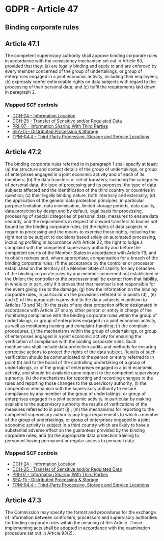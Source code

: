 # GDPR - Article 47
## Binding corporate rules

## Article 47.1
The competent supervisory authority shall approve binding corporate rules in accordance with the consistency mechanism set out in Article 63, provided that they:
(a) are legally binding and apply to and are enforced by every member concerned of the group of undertakings, or group of enterprises engaged in a joint economic activity, including their employees;
(b) expressly confer enforceable rights on data subjects with regard to the processing of their personal data; and
(c) fulfil the requirements laid down in paragraph 2.

### Mapped SCF controls
- [DCH-24 - Information Location](../scf/dch-24-informationlocation.md)
- [DCH-25 - Transfer of Sensitive and/or Regulated Data](../scf/dch-25-transferofsensitiveand/orregulateddata.md)
- [PRI-07 - Information Sharing With Third Parties](../scf/pri-07-informationsharingwiththirdparties.md)
- [SEA-15 - Distributed Processing & Storage](../scf/sea-15-distributedprocessing&storage.md)
- [TPM-04.4 - Third-Party Processing, Storage and Service Locations](../scf/tpm-044-third-partyprocessing,storageandservicelocations.md)
## Article 47.2
The binding corporate rules referred to in paragraph 1 shall specify at least:
(a) the structure and contact details of the group of undertakings, or group of enterprises engaged in a joint economic activity and of each of its members;
(b) the data transfers or set of transfers, including the categories of personal data, the type of processing and its purposes, the type of data subjects affected and the identification of the third country or countries in question;
(c) their legally binding nature, both internally and externally;
(d) the application of the general data protection principles, in particular purpose limitation, data minimisation, limited storage periods, data quality, data protection by design and by default, legal basis for processing, processing of special categories of personal data, measures to ensure data security, and the requirements in respect of onward transfers to bodies not bound by the binding corporate rules;
(e) the rights of data subjects in regard to processing and the means to exercise those rights, including the right not to be subject to decisions based solely on automated processing, including profiling in accordance with Article 22, the right to lodge a complaint with the competent supervisory authority and before the competent courts of the Member States in accordance with Article 79, and to obtain redress and, where appropriate, compensation for a breach of the binding corporate rules;
(f) the acceptance by the controller or processor established on the territory of a Member State of liability for any breaches of the binding corporate rules by any member concerned not established in the Union; the controller or the processor shall be exempt from that liability, in whole or in part, only if it proves that that member is not responsible for the event giving rise to the damage;
(g) how the information on the binding corporate rules, in particular on the provisions referred to in points (d) , (e)  and (f)  of this paragraph is provided to the data subjects in addition to Articles 13 and 14;
(h) the tasks of any data protection officer designated in accordance with Article 37 or any other person or entity in charge of the monitoring compliance with the binding corporate rules within the group of undertakings, or group of enterprises engaged in a joint economic activity, as well as monitoring training and complaint-handling;
(i) the complaint procedures;
(j) the mechanisms within the group of undertakings, or group of enterprises engaged in a joint economic activity for ensuring the verification of compliance with the binding corporate rules. Such mechanisms shall include data protection audits and methods for ensuring corrective actions to protect the rights of the data subject. Results of such verification should be communicated to the person or entity referred to in point (h)  and to the board of the controlling undertaking of a group of undertakings, or of the group of enterprises engaged in a joint economic activity, and should be available upon request to the competent supervisory authority;
(k) the mechanisms for reporting and recording changes to the rules and reporting those changes to the supervisory authority;
(l) the cooperation mechanism with the supervisory authority to ensure compliance by any member of the group of undertakings, or group of enterprises engaged in a joint economic activity, in particular by making available to the supervisory authority the results of verifications of the measures referred to in point (j) ;
(m) the mechanisms for reporting to the competent supervisory authority any legal requirements to which a member of the group of undertakings, or group of enterprises engaged in a joint economic activity is subject in a third country which are likely to have a substantial adverse effect on the guarantees provided by the binding corporate rules; and
(n) the appropriate data protection training to personnel having permanent or regular access to personal data.

### Mapped SCF controls
- [DCH-24 - Information Location](../scf/dch-24-informationlocation.md)
- [DCH-25 - Transfer of Sensitive and/or Regulated Data](../scf/dch-25-transferofsensitiveand/orregulateddata.md)
- [PRI-07 - Information Sharing With Third Parties](../scf/pri-07-informationsharingwiththirdparties.md)
- [SEA-15 - Distributed Processing & Storage](../scf/sea-15-distributedprocessing&storage.md)
- [TPM-04.4 - Third-Party Processing, Storage and Service Locations](../scf/tpm-044-third-partyprocessing,storageandservicelocations.md)
## Article 47.3
The Commission may specify the format and procedures for the exchange of information between controllers, processors and supervisory authorities for binding corporate rules within the meaning of this Article. Those implementing acts shall be adopted in accordance with the examination procedure set out in Article 93(2).
